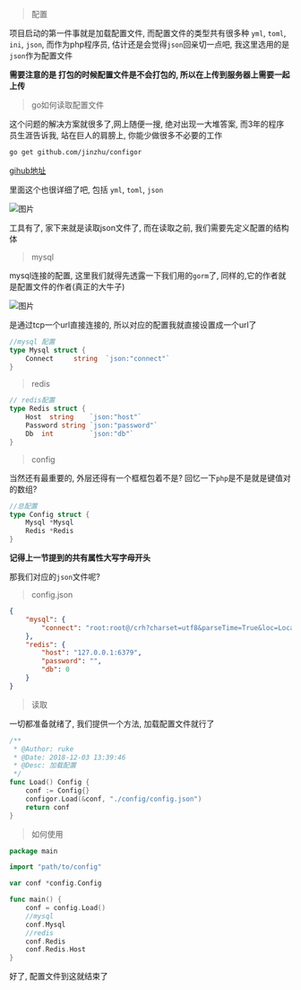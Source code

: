 > 配置

项目启动的第一件事就是加载配置文件, 而配置文件的类型共有很多种 `yml`, `toml`, `ini`, `json`, 而作为php程序员, 估计还是会觉得`json`回亲切一点吧, 我这里选用的是`json`作为配置文件

**需要注意的是 打包的时候配置文件是不会打包的, 所以在上传到服务器上需要一起上传**

> go如何读取配置文件

这个问题的解决方案就很多了,网上随便一搜, 绝对出现一大堆答案, 而3年的程序员生涯告诉我, 站在巨人的肩膀上, 你能少做很多不必要的工作

```bash
go get github.com/jinzhu/configor
```

[gihub地址](https://github.com/jinzhu/configor)

里面这个也很详细了吧, 包括 `yml`, `toml`, `json` 

![图片](http://app.itruke.com/static/8cdf2910f0e5c6f1bd4647568aca87f6.png)

工具有了, 家下来就是读取json文件了, 而在读取之前, 我们需要先定义配置的结构体

> mysql


mysql连接的配置, 这里我们就得先透露一下我们用的`gorm`了, 同样的,它的作者就是配置文件的作者(真正的大牛子)

![图片](http://app.itruke.com/static/15ecd6ba082ebc3400c28b9db4609056.png)

是通过tcp一个url直接连接的, 所以对应的配置我就直接设置成一个url了

```go
//mysql 配置
type Mysql struct {
	Connect     string	`json:"connect"`
}
```

> redis

```go
// redis配置
type Redis struct {
	Host  string	`json:"host"`
	Password string `json:"password"`
	Db	int			`json:"db"`
}
```

> config


当然还有最重要的, 外层还得有一个框框包着不是? 回忆一下`php`是不是就是键值对的数组?

```go
//总配置
type Config struct {
	Mysql *Mysql
	Redis *Redis
}
```

**记得上一节提到的共有属性大写字母开头**

那我们对应的`json`文件呢?

> config.json

```json
{
    "mysql": {
        "connect": "root:root@/crh?charset=utf8&parseTime=True&loc=Local"
    },
    "redis": {
        "host": "127.0.0.1:6379",
        "password": "",
        "db": 0
    }
}
```

> 读取

一切都准备就绪了, 我们提供一个方法, 加载配置文件就行了

```go
/**
 * @Author: ruke
 * @Date: 2018-12-03 13:39:46
 * @Desc: 加载配置
 */
func Load() Config {
	conf := Config{}
	configor.Load(&conf, "./config/config.json")
	return conf
}
```

> 如何使用

```go
package main

import "path/to/config"

var conf *config.Config

func main() {
    conf = config.Load()
    //mysql
    conf.Mysql
    //redis
    conf.Redis
    conf.Redis.Host
}
```

好了, 配置文件到这就结束了